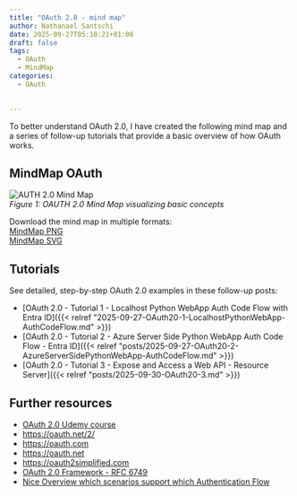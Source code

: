 ```yaml
---
title: "OAuth 2.0 - mind map"
author: Nathanael Santschi
date: 2025-09-27T05:10:21+01:00
draft: false
tags:
  - OAuth
  - MindMap
categories:
  - OAuth

  
---
```


To better understand OAuth 2.0, I have created the following mind map and a series of follow-up tutorials that provide a basic overview of how OAuth works.

## MindMap OAuth
![AUTH 2.0  Mind Map](/images/OAuth2-0.svg "OAUTH 2.0 Mind Map illustrates basic concepts")  
*Figure 1: OAUTH 2.0  Mind Map visualizing basic concepts*

Download the mind map in multiple formats:  
[MindMap PNG](/images/OAuth2-0.png "Preview")  
[MindMap SVG](/images/OAuth2-0.svg "Preview")  

## Tutorials

See detailed, step-by-step OAuth 2.0 examples in these follow-up posts:
- [OAuth 2.0 - Tutorial 1 - Localhost Python WebApp Auth Code Flow with Entra ID]({{< relref "2025-09-27-OAuth20-1-LocalhostPythonWebApp-AuthCodeFlow.md" >}})
- [OAuth 2.0 - Tutorial 2 - Azure Server Side Python WebApp Auth Code Flow - Entra ID]({{< relref "posts/2025-09-27-OAuth20-2-AzureServerSidePythonWebApp-AuthCodeFlow.md" >}})
- [OAuth 2.0 - Tutorial 3 - Expose and Access a Web API - Resource Server]({{< relref "posts/2025-09-30-OAuth20-3.md" >}})

## Further resources
- [OAuth 2.0 Udemy course](https://www.udemy.com/course/oauth-2-simplified/)
- https://oauth.net/2/
- https://oauth.com 
- https://oauth.net
- https://oauth2simplified.com
- [OAuth 2.0 Framework - RFC 6749](https://datatracker.ietf.org/doc/html/rfc6749)
- [Nice Overview which scenarios support which Authentication Flow](https://learn.microsoft.com/en-us/entra/identity-platform/authentication-flows-app-scenarios#scenarios-and-supported-authentication-flows)
